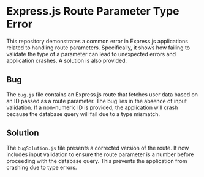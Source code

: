 # Express.js Route Parameter Type Error

This repository demonstrates a common error in Express.js applications related to handling route parameters.  Specifically, it shows how failing to validate the type of a parameter can lead to unexpected errors and application crashes.  A solution is also provided.

## Bug

The `bug.js` file contains an Express.js route that fetches user data based on an ID passed as a route parameter.  The bug lies in the absence of input validation. If a non-numeric ID is provided, the application will crash because the database query will fail due to a type mismatch. 

## Solution

The `bugSolution.js` file presents a corrected version of the route.  It now includes input validation to ensure the route parameter is a number before proceeding with the database query. This prevents the application from crashing due to type errors. 